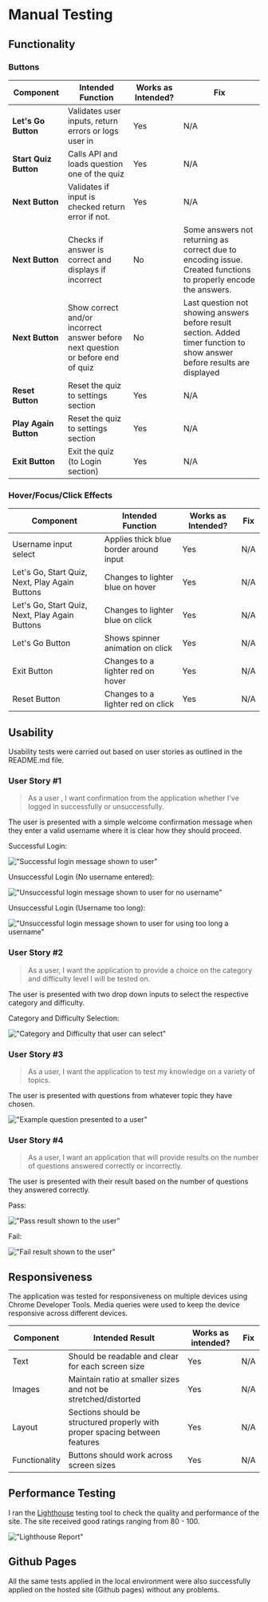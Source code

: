 # Manual Testing 

## Functionality 

### Buttons

| Component | Intended Function | Works as Intended? | Fix |
| -------------- | ------------------- | ---------------- | --- |
|**Let's Go Button** | Validates user inputs, return errors or logs user in | Yes | N/A |
|**Start Quiz Button** | Calls API and loads question one of the quiz | Yes | N/A |
|**Next Button** | Validates if input is checked return error if not.| Yes | N/A |
|**Next Button** |Checks if answer is correct and displays if incorrect | No | Some answers not returning as correct due to encoding issue. Created functions to properly encode the answers.
|**Next Button** | Show correct and/or incorrect answer before next question or before end of quiz | No | Last question not showing answers before result section. Added timer function to show answer before results are displayed |
|**Reset Button** | Reset the quiz to settings section | Yes | N/A |
|**Play Again Button** | Reset the quiz to settings section | Yes | N/A |
|**Exit Button** | Exit the quiz (to Login section)| Yes | N/A |

### Hover/Focus/Click Effects 

| Component | Intended Function | Works as Intended? | Fix |
| -------------- | ------------------- | ---------------- | --- |
| Username input select | Applies thick blue border around input | Yes | N/A |
| Let's Go, Start Quiz, Next, Play Again Buttons | Changes to lighter blue on hover | Yes | N/A |
| Let's Go, Start Quiz, Next, Play Again Buttons | Changes to lighter blue on click | Yes | N/A |
| Let's Go Button | Shows spinner animation on click | Yes | N/A |
| Exit Button | Changes to a lighter red on hover | Yes | N/A |
| Reset Button | Changes to a lighter red on click | Yes | N/A |

## Usability 

Usability tests were carried out based on user stories as outlined in the README.md file. 

### User Story #1

>As a user , I want confirmation from the application whether I've logged in successfully or unsuccessfully. 

The user is presented with a simple welcome confirmation message when they enter a valid username where it is clear how they should proceed. 

Successful Login: 

!["Successful login message shown to user"](https://github.com/seamusmacg/quiz-it/blob/master/images/success-login.PNG)

Unsuccessful Login (No username entered): 

 !["Unsuccessful login message shown to user for no username"](https://github.com/seamusmacg/quiz-it/blob/master/images/fail-login.PNG)

 Unsuccessful Login (Username too long):

  !["Unsuccessful login message shown to user for using too long a username"](https://github.com/seamusmacg/quiz-it/blob/master/images/fail-login-length.PNG)

### User Story #2

>As a user, I want the application to provide a choice on the category and difficulty level I will be tested on.

The user is presented with two drop down inputs to select the respective category and difficulty.

Category and Difficulty Selection: 

!["Category and Difficulty that user can select"](https://github.com/seamusmacg/quiz-it/blob/master/images/success-login.PNG)

### User Story #3 

> As a user, I want the application to test my knowledge on a variety of topics.

The user is presented with questions from whatever topic they have chosen. 

!["Example question presented to a user"](https://github.com/seamusmacg/quiz-it/blob/master/images/success-login.PNG)

### User Story #4 

> As a user, I want an application that will provide results on the number of questions answered correctly or incorrectly. 

The user is presented with their result based on the number of questions they answered correctly. 

Pass:

!["Pass result shown to the user"](https://github.com/seamusmacg/quiz-it/blob/master/images/pass.PNG)

Fail:

!["Fail result shown to the user"](https://github.com/seamusmacg/quiz-it/blob/master/images/fail.PNG)

## Responsiveness

The application was tested for responsiveness on multiple devices using Chrome Developer Tools. Media queries were used to keep the device responsive across different devices.

| Component | Intended Result | Works as intended? | Fix |
| --------- | --------------- | ------------------ | --- |
| Text | Should be readable and clear for each screen size | Yes | N/A |
| Images | Maintain ratio at smaller sizes and not be stretched/distorted | Yes | N/A |
| Layout | Sections should be structured properly with proper spacing between features | Yes | N/A |
| Functionality | Buttons should work across screen sizes | Yes | N/A |

## Performance Testing 

I ran the [Lighthouse](https://developers.google.com/web/tools/lighthouse/) testing tool to check the quality and performance of the site. The site received good ratings ranging from 80 - 100. 

!["Lighthouse Report"](https://github.com/seamusmacg/quiz-it/blob/master/images/lighthouse-report.PNG)

## Github Pages 

All the same tests applied in the local environment were also successfully applied on the hosted site (Github pages) without any problems.







